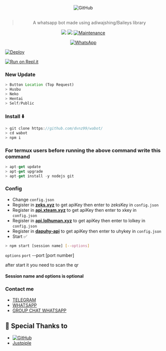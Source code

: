 <div align="center">
<img alt="GitHub" src="https://img.shields.io/badge/WHATSAPP%20BOT-25D32?style=for-the-badge&logoColor=darkgreen"/>
<br><br>
  
> A whatsapp bot made using adiwajshing/Baileys library
 <p>
  <img src ="https://img.shields.io/badge/npm-v7.20.3-green.svg" />
  <img src="https://img.shields.io/badge/node-%3E=16.6.1-darkgreen.svg" />
   <a href="https://github.com/justpiple/whatsapp-bot/commit-activity" target="_blank">
    <img alt="Maintenance" src="https://img.shields.io/badge/Maintained%3F-yes-green.svg" />
  </a>
</p>
<a href="https://wa.me/message/IZ5ZIVGIQL2NJ1"><img alt="WhatsApp" src="https://img.shields.io/badge/WhatsApp-25D366?style=for-the-badge&logo=whatsapp&logoColor=white"/></a>
 
</div>

[![Deploy](https://www.herokucdn.com/deploy/button.svg)](https://heroku.com/deploy?template=https://github.com/dvnz99/wabot/)

[![Run on Repl.it](https://repl.it/badge/github/justpiple/whatsapp-bot)](https://repl.it/github/Dvnz99/wabot)

### New Update
```js
> Button Location (Top Request)
> Husbu
> Neko
> Hentai
> Self/Public
```

### Install ⬇️

```js
> git clone https://github.com/dvnz99/wabot/
> cd wabot
> npm i
```
### For termux users before running the above command write this command
```js
> apt-get update
> apt-get upgrade
> apt-get install -y nodejs git
```

### Config
* Change `config.json` 
* Register in <b>[zeks.xyz](https://zeks.xyz)</b> to get apiKey then enter to zeksKey in `config.json`
* Register in <b>[api.xteam.xyz](https://api.xteam.xyz)</b> to get apiKey then enter to xkey in `config.json`
* Register in <b>[api.lolhuman.xyz](https://api.lolhuman.xyz)</b> to get apiKey then enter to lolkey in `config.json`
* Register in <b>[dapuhy-api](https://dapuhy-api.herokuapp.com)</b> to get apiKey then enter to uhykey in `config.json`
* Start ✅

```bash
> npm start [session name] [--options]
```
`options`
 `port`
--port [port number]

after start it you need to scan the qr
#### Session name and options is optional
### Contact me

- [TELEGRAM](https://t.me/justpiple)
- [WHATSAPP](https://wa.me/message/IZ5ZIVGIQL2NJ1)
- [GROUP CHAT WHATSAPP](https://chat.whatsapp.com/EV2o7Y4C2XNDT5AAQPZjqt)


## 🙏 Special Thanks to
* <a href="https://github.com/adiwajshing/Baileys"><img alt="GitHub" src="https://img.shields.io/badge/@adiwajshing/Baileys%20-%23121011.svg?style=flat-square&logo=npm&color=white"/></a>
* [Justpiple](https://github.com/justpiple/whatsapp-bot)
